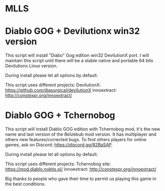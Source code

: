 # MLLS
# Diablo GOG + Devilutionx win32 version 

This script will install "Diabo" Gog edition win32 DevilutionX port.
I will maintain this script until there will be a stable native and portable 64 bits Devilutionx Linux version.

During install please let all options by default.

This script uses different projects:
DevilutionX: https://github.com/diasurgical/devilutionX
innoextract: http://constexpr.org/innoextract/

# Diablo GOG + Tchernobog

This script will install Diablo GOG edition with Tchernobog mod, it's the new name and last version of the Belzebub mod version. It has multiplayer  and  others new features/corrected bugs. To find others players for online games, ask on Discord: https://discord.gg/82BaSAP.

During install please let all options by default.

This script uses different projects:
Tchernobog site: https://mod.diablo.noktis.pl/
innoextract: http://constexpr.org/innoextract/

Big thanks to people who gave their time to permit us playing this game in the best conditions.
